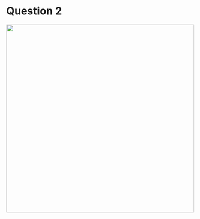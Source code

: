 # Question 2

<img src="https://github.com/Webwiznitr/DebugBattle2023v2/assets/96954448/275ad4fa-2fd3-4092-a828-e85683e53352" width=500 />

